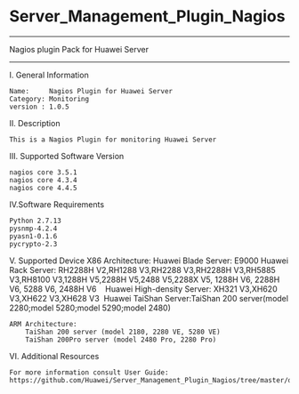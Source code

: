 # Server_Management_Plugin_Nagios

**********************************************************************************
Nagios plugin Pack for Huawei Server
**********************************************************************************

I. General Information 

    Name:     Nagios Plugin for Huawei Server    
    Category: Monitoring    
    version : 1.0.5
    
II. Description

    This is a Nagios Plugin for monitoring Huawei Server 
    
III. Supported Software Version

    nagios core 3.5.1     
    nagios core 4.3.4 
    nagios core 4.4.5
    
IV.Software Requirements

    Python 2.7.13    
    pysnmp-4.2.4  
    pyasn1-0.1.6    
    pycrypto-2.3
    
V. Supported Device
    X86 Architecture:
        Huawei Blade Server: E9000
        Huawei Rack Server: RH2288H V2,RH1288 V3,RH2288 V3,RH2288H V3,RH5885 V3,RH8100 V3,1288H V5,2288H V5,2488 V5,2288X V5, 1288H V6, 2288H V6, 5288 V6, 2488H V6    
        Huawei High-density Server: XH321 V3,XH620 V3,XH622 V3,XH628 V3 
        Huawei TaiShan Server:TaiShan 200 server(model 2280;model 5280;model 5290;model 2480)
        
    ARM Architecture:
    	TaiShan 200 server (model 2180, 2280 VE, 5280 VE) 
    	TaiShan 200Pro server (model 2480 Pro, 2280 Pro) 
    
VI. Additional Resources

    For more information consult User Guide: https://github.com/Huawei/Server_Management_Plugin_Nagios/tree/master/docs
